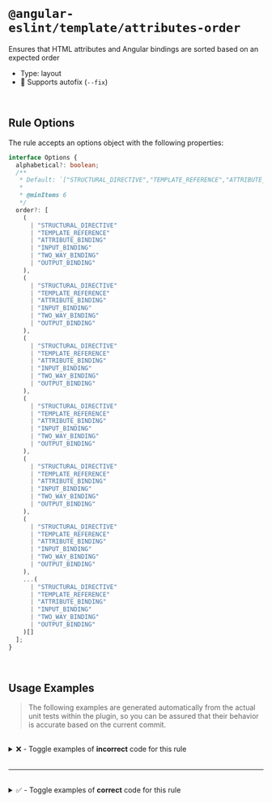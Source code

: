 <!--

  DO NOT EDIT.

  This markdown file was autogenerated using a mixture of the following files as the source of truth for its data:
  - ../../src/rules/attributes-order.ts
  - ../../tests/rules/attributes-order/cases.ts

  In order to update this file, it is therefore those files which need to be updated, as well as potentially the generator script:
  - ../../../../tools/scripts/generate-rule-docs.ts

-->

<br>

# `@angular-eslint/template/attributes-order`

Ensures that HTML attributes and Angular bindings are sorted based on an expected order

- Type: layout
- 🔧 Supports autofix (`--fix`)

<br>

## Rule Options

The rule accepts an options object with the following properties:

```ts
interface Options {
  alphabetical?: boolean;
  /**
   * Default: `["STRUCTURAL_DIRECTIVE","TEMPLATE_REFERENCE","ATTRIBUTE_BINDING","INPUT_BINDING","TWO_WAY_BINDING","OUTPUT_BINDING"]`
   *
   * @minItems 6
   */
  order?: [
    (
      | "STRUCTURAL_DIRECTIVE"
      | "TEMPLATE_REFERENCE"
      | "ATTRIBUTE_BINDING"
      | "INPUT_BINDING"
      | "TWO_WAY_BINDING"
      | "OUTPUT_BINDING"
    ),
    (
      | "STRUCTURAL_DIRECTIVE"
      | "TEMPLATE_REFERENCE"
      | "ATTRIBUTE_BINDING"
      | "INPUT_BINDING"
      | "TWO_WAY_BINDING"
      | "OUTPUT_BINDING"
    ),
    (
      | "STRUCTURAL_DIRECTIVE"
      | "TEMPLATE_REFERENCE"
      | "ATTRIBUTE_BINDING"
      | "INPUT_BINDING"
      | "TWO_WAY_BINDING"
      | "OUTPUT_BINDING"
    ),
    (
      | "STRUCTURAL_DIRECTIVE"
      | "TEMPLATE_REFERENCE"
      | "ATTRIBUTE_BINDING"
      | "INPUT_BINDING"
      | "TWO_WAY_BINDING"
      | "OUTPUT_BINDING"
    ),
    (
      | "STRUCTURAL_DIRECTIVE"
      | "TEMPLATE_REFERENCE"
      | "ATTRIBUTE_BINDING"
      | "INPUT_BINDING"
      | "TWO_WAY_BINDING"
      | "OUTPUT_BINDING"
    ),
    (
      | "STRUCTURAL_DIRECTIVE"
      | "TEMPLATE_REFERENCE"
      | "ATTRIBUTE_BINDING"
      | "INPUT_BINDING"
      | "TWO_WAY_BINDING"
      | "OUTPUT_BINDING"
    ),
    ...(
      | "STRUCTURAL_DIRECTIVE"
      | "TEMPLATE_REFERENCE"
      | "ATTRIBUTE_BINDING"
      | "INPUT_BINDING"
      | "TWO_WAY_BINDING"
      | "OUTPUT_BINDING"
    )[]
  ];
}

```

<br>

## Usage Examples

> The following examples are generated automatically from the actual unit tests within the plugin, so you can be assured that their behavior is accurate based on the current commit.

<br>

<details>
<summary>❌ - Toggle examples of <strong>incorrect</strong> code for this rule</summary>

<br>

#### Default Config

```json
{
  "rules": {
    "@angular-eslint/template/attributes-order": [
      "error"
    ]
  }
}
```

<br>

#### ❌ Invalid Code

```html
<input #inputRef *ngIf="flag" class="className">
       ~~~~~~~~~~~~~~~~~~~~~~
```

<br>

---

<br>

#### Default Config

```json
{
  "rules": {
    "@angular-eslint/template/attributes-order": [
      "error"
    ]
  }
}
```

<br>

#### ❌ Invalid Code

```html
<input *ngIf="flag" class="className" #inputRef [binding]="true" [(ngModel)]="model" (output)="handleOutput($event)">
                    ~~~~~~~~~~~~~~~~~~~~~~~~~~~
```

<br>

---

<br>

#### Default Config

```json
{
  "rules": {
    "@angular-eslint/template/attributes-order": [
      "error"
    ]
  }
}
```

<br>

#### ❌ Invalid Code

```html
<input *ngFor="inputs" [binding]="true" class="className" (output)="handleOutput($event)">
                       ~~~~~~~~~~~~~~~~~~~~~~~~~~~~~~~~~~
```

<br>

---

<br>

#### Default Config

```json
{
  "rules": {
    "@angular-eslint/template/attributes-order": [
      "error"
    ]
  }
}
```

<br>

#### ❌ Invalid Code

```html
<input *ngIf="flag" #inputRef class="className" [(ngModel)]="model" [binding]="true" (output)="handleOutput($event)">
                                                ~~~~~~~~~~~~~~~~~~~~~~~~~~~~~~~~~~~~
```

<br>

---

<br>

#### Default Config

```json
{
  "rules": {
    "@angular-eslint/template/attributes-order": [
      "error"
    ]
  }
}
```

<br>

#### ❌ Invalid Code

```html
<input *ngIf="flag" #inputRef class="className" (output)="handleOutput($event)" [binding]="true">
                                                ~~~~~~~~~~~~~~~~~~~~~~~~~~~~~~~~~~~~~~~~~~~~~~~~
```

<br>

---

<br>

#### Custom Config

```json
{
  "rules": {
    "@angular-eslint/template/attributes-order": [
      "error",
      {
        "order": []
      }
    ]
  }
}
```

<br>

#### ❌ Invalid Code

```html
<input *ngIf="flag" class="className">
       ~~~~~~~~~~~~~~~~~~~~~~~~~~~~~~
```

<br>

---

<br>

#### Custom Config

```json
{
  "rules": {
    "@angular-eslint/template/attributes-order": [
      "error",
      {
        "alphabetical": true,
        "order": []
      }
    ]
  }
}
```

<br>

#### ❌ Invalid Code

```html
<input *ngIf="flag" [(ngModel)]="model" #inputRef id="input" class="className" [binding]="true" (output)="handleOutput($event)">
       ~~~~~~~~~~~~~~~~~~~~~~~~~~~~~~~~~~~~~~~~~~~~~~~~~~~~~~~~~~~~~~~~~~~~~~~~~~~~~~~~~~~~~~~~~~~~~~~~~~~~~~~~~~~~~~~~~~~~~~~~
```

<br>

---

<br>

#### Default Config

```json
{
  "rules": {
    "@angular-eslint/template/attributes-order": [
      "error"
    ]
  }
}
```

<br>

#### ❌ Invalid Code

```html
<input
  [(ngModel)]="model"
  ~~~~~~~~~~~~~~~~~~~
  *ngIf="flag"
  ~~~~~~~~~~~~
  #inputRef
  ~~~~~~~~~
  id="input"
  ~~~~~~~~~~
  class="className"
  ~~~~~~~~~~~~~~~~~
  (output)="handleOutput($event)"
  ~~~~~~~~~~~~~~~~~~~~~~~~~~~~~~~
  [binding]="true">
  ~~~~~~~~~~~~~~~~
```

</details>

<br>

---

<br>

<details>
<summary>✅ - Toggle examples of <strong>correct</strong> code for this rule</summary>

<br>

#### Default Config

```json
{
  "rules": {
    "@angular-eslint/template/attributes-order": [
      "error"
    ]
  }
}
```

<br>

#### ✅ Valid Code

```html
<input class="card" [value]="foo" (valueChange)="handleValueChange($event)">
```

<br>

---

<br>

#### Default Config

```json
{
  "rules": {
    "@angular-eslint/template/attributes-order": [
      "error"
    ]
  }
}
```

<br>

#### ✅ Valid Code

```html
<input *ngIf="flag" #inputRef id="input" class="className" [binding]="true" [(ngModel)]="model" (output)="handleOutput($event)">
```

<br>

---

<br>

#### Default Config

```json
{
  "rules": {
    "@angular-eslint/template/attributes-order": [
      "error"
    ]
  }
}
```

<br>

#### ✅ Valid Code

```html
<input *ngIf="flag" (output)="handleOutput($event)">
```

<br>

---

<br>

#### Default Config

```json
{
  "rules": {
    "@angular-eslint/template/attributes-order": [
      "error"
    ]
  }
}
```

<br>

#### ✅ Valid Code

```html
<input *ngIf="flag" required>
```

<br>

---

<br>

#### Default Config

```json
{
  "rules": {
    "@angular-eslint/template/attributes-order": [
      "error"
    ]
  }
}
```

<br>

#### ✅ Valid Code

```html
<input [(ngModel)]="model">
```

<br>

---

<br>

#### Default Config

```json
{
  "rules": {
    "@angular-eslint/template/attributes-order": [
      "error"
    ]
  }
}
```

<br>

#### ✅ Valid Code

```html
<input [(ngModel)]="model" (ngModelChange)="onChange($event)">
```

</details>

<br>
